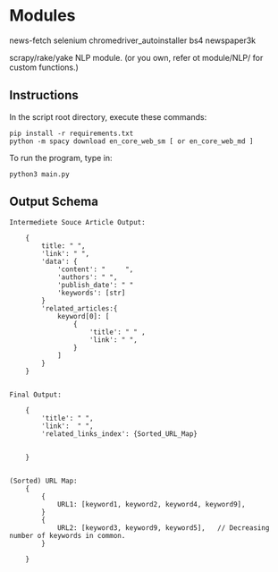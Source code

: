 
# Modules

news-fetch
selenium
chromedriver_autoinstaller
bs4
newspaper3k

scrapy/rake/yake NLP module. (or you own, refer ot module/NLP/ for custom functions.)


## Instructions

In the script root directory, execute these commands:

    pip install -r requirements.txt
    python -m spacy download en_core_web_sm [ or en_core_web_md ]

To run the program, type in:

    python3 main.py



## Output Schema


    Intermediete Souce Article Output:

        {
            title: " ",
            'link': " ",
            'data': {
                'content': "     ",
                'authors': " ",
                'publish_date': " "
                'keywords': [str]
            }
            'related_articles:{
                keyword[0]: [
                    {
                        'title': " " ,
                        'link': " ",
                    }
                ]
            }
        }


    Final Output:

        {
            'title': " ",
            'link':  " ",
            'related_links_index': {Sorted_URL_Map}


        }


    (Sorted) URL Map:
        {   
            {
                URL1: [keyword1, keyword2, keyword4, keyword9],
            }
            {
                URL2: [keyword3, keyword9, keyword5],   // Decreasing number of keywords in common.
            }
        
        }
